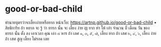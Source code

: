# good-or-bad-child
ทำนายบุตรว่าจะเลี้ยงง่ายหรือยาก
หน้าเว็บ: https://artnp.github.io/good-or-bad-child
• สิทธิการิย ถ้า หยาก จะ รู้ ว่า ทารก นั้น จะ เลี้ยง ง่าย ฤา ยาก ท่า ให้ เอ่า จำนวน บื เดือน วัน ของ ทารก นั้น ตั้ง ลง เอาเวลา คุณ เอา ๘ หาร ถ้า เลศ ๑, ๓, ๕, ๗, เลี้ยง ยาก ถ้า เสศ ๒, ๔, ๖, เลี้ยง ง่าย ถ้า เสศ สูญ เลี้ยง ไม่รอด เลย
